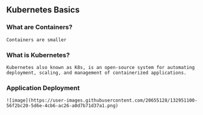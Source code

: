 
## Kubernetes Basics

### What are Containers?
    Containers are smaller 
    
### What is Kubernetes? 
    Kubernetes also known as K8s, is an open-source system for automating deployment, scaling, and management of containerized applications.

### Application Deployment
    
    ![image](https://user-images.githubusercontent.com/20655128/132951100-56f2bc20-5d6e-4cb6-ac26-a0d7b71d37a1.png)

     
